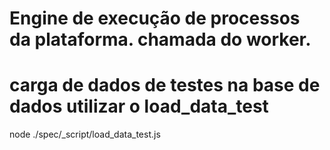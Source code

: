 # Engine de execução de processos da plataforma. chamada do worker.

# carga de dados de testes na base de dados utilizar o load_data_test
node ./spec/_script/load_data_test.js
